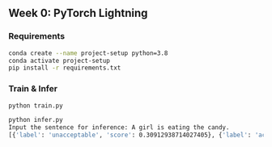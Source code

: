 ## Week 0: PyTorch Lightning

### Requirements

```bash
conda create --name project-setup python=3.8
conda activate project-setup
pip install -r requirements.txt
```

### Train & Infer

```bash
python train.py
```

```bash
python infer.py
Input the sentence for inference: A girl is eating the candy.
[{'label': 'unacceptable', 'score': 0.30912938714027405}, {'label': 'acceptable', 'score': 0.6908706426620483}]
```